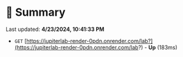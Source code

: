 # 📖 Summary
Last updated: **4/23/2024, 10:41:33 PM**

- `GET` [https://jupiterlab-render-0pdn.onrender.com/lab?](https://jupiterlab-render-0pdn.onrender.com/lab?) - **Up** (183ms)
